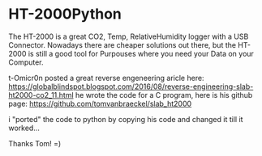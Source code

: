 # HT-2000Python

The HT-2000 is a great CO2, Temp, RelativeHumidity logger with a USB Connector. 
Nowadays there are cheaper solutions out there, but the HT-2000 is still a good tool for Purpouses where you need your Data on your Computer.

t-Omicr0n posted a great reverse engeneering aricle here: https://globalblindspot.blogspot.com/2016/08/reverse-engineering-slab-ht2000-co2_11.html he wrote the code for a C program, here is his github page: https://github.com/tomvanbraeckel/slab_ht2000

i "ported" the code to python by copying his code and changed it till it worked...

Thanks Tom! =)
